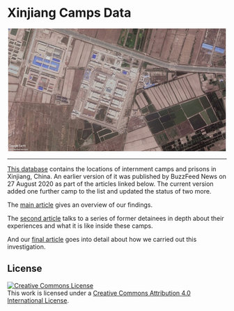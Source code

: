 # Xinjiang Camps Data

<div align="center">

![Shufu](https://raw.githubusercontent.com/critocrito/xinjiang-camps-data/master/screenshot.jpg)

</div>

---

[This database](./Xinjiang_camps_database_BuzzFeed.csv) contains the locations of internment camps and prisons in Xinjiang, China. An earlier version of it was published by BuzzFeed News on 27 August 2020 as part of the articles linked below. The current version added one further camp to the list and updated the status of two more.

The [main article](https://www.buzzfeednews.com/article/meghara/china-new-internment-camps-xinjiang-uighurs-muslims) gives an overview of our findings. 

The [second article](https://www.buzzfeednews.com/article/alison_killing/china-ex-prisoners-horrors-xinjiang-camps-uighurs?bfsource=relatedmanual) talks to a series of former detainees in depth about their experiences and what it is like inside these camps.

And our [final article](https://www.buzzfeednews.com/article/alison_killing/satellite-images-investigation-xinjiang-detention-camps?bfsource=relatedmanual) goes into detail about how we carried out this investigation.

## License

<a rel="license" href="http://creativecommons.org/licenses/by/4.0/"><img alt="Creative Commons License" style="border-width:0" src="https://i.creativecommons.org/l/by/4.0/88x31.png" /></a><br />This work is licensed under a <a rel="license" href="http://creativecommons.org/licenses/by/4.0/">Creative Commons Attribution 4.0 International License</a>.
